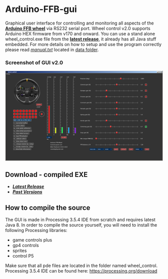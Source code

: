 # Arduino-FFB-gui

Graphical user interface for controlling and monitoring all aspects of the **[Arduino FFB wheel](https://github.com/ranenbg/Arduino-FFB-wheel)** via RS232 serial port. Wheel control v2.0 supports Arduino HEX firmware from v170 and onward. You can use a stand alone wheel_control.exe file from the **[latest release](https://github.com/ranenbg/Arduino-FFB-gui/releases/latest)**, it already has all Java stuff embedded. For more details on how to setup and use the program correctly please read *[manual.txt](./data/manual.txt)* located in [data folder](./data).

### Screenshot of GUI v2.0

![plot](./data/Wheel_control_v2_0.png)

## Download - compiled EXE

+ ***[Latest Release](https://github.com/ranenbg/Arduino-FFB-gui/releases/latest)***
+ ***[Past Versions](https://github.com/ranenbg/Arduino-FFB-gui/releases)***

## How to compile the source

The GUI is made in Processing 3.5.4 IDE from scratch and requires latest Java 8. In order to compile the source yourself, you will need to install the following Processing libraries:

- game controls plus
- gp4 controls
- sprites
- control P5

Make sure that all pde files are located in the folder named wheel_control. Processing 3.5.4 IDE can be found here: <https://processing.org/download>
